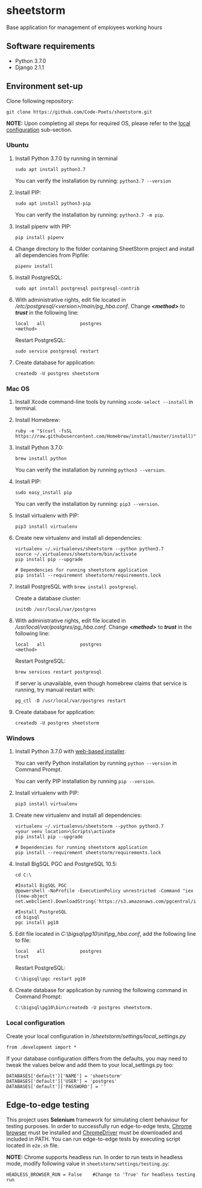 # sheetstorm
Base application for management of employees working hours

## Software requirements
- Python 3.7.0
- Django 2.1.1

## Environment set-up

Clone following repository:
```
git clone https://github.com/Code-Poets/sheetstorm.git
```

**NOTE:** Upon completing all steps for required OS, please refer to the [local configuration](#local-configuration) sub-section.

### Ubuntu
    
1. Install Python 3.7.0 by running in terminal
    ```
    sudo apt install python3.7
    ```
    You can verify the installation by running: `python3.7 --version`

2. Install PIP:
    ```
    sudo apt install python3-pip
    ```
    You can verify the installation by running: `python3.7 -m pip`.

3. Install pipenv with PIP: 
    ```
    pip install pipenv
    ```

4. Change directory to the folder containing SheetStorm project and install all dependencies from Pipfile:
    
    ```
    pipenv install
    ```

5. Install PostgreSQL:
    ```
    sudo apt install postgresql postgresql-contrib
    ```

6. With administrative rights, edit file located in */etc/postgresql/\<version\>/main/pg_hba.conf*. Change ***\<method\>*** to ***trust*** in the following line:
    ```
    local   all             postgres                                <method>
    ```
    Restart PostgreSQL:
    ```
    sudo service postgresql restart
    ```

7. Create database for application: 
    ```
    createdb -U postgres sheetstorm
    ```



### Mac OS

1. Install Xcode command-line tools by running `xcode-select --install` in terminal.

2. Install Homebrew:
    ```
    ruby -e "$(curl -fsSL https://raw.githubusercontent.com/Homebrew/install/master/install)"
    ```

3. Install Python 3.7.0: 
    ```
    brew install python
    ```
    You can verify the installation by running `python3 --version`.

4. Install PIP: 
    ```
    sudo easy_install pip
    ```
    You can verify the installation by running: `pip3 --version`.

5. Install virtualenv with PIP:
    ```
    pip3 install virtualenv
    ```

6. Create new virtualenv and install all dependencies:
    ```
    virtualenv ~/.virtualenvs/sheetstorm --python python3.7
    source ~/.virtualenvs/sheetstorm/bin/activate
    pip install pip --upgrade

    # Dependencies for running sheetstorm application
    pip install --requirement sheetstorm/requirements.lock
    ```

7. Install PostgreSQL with `brew install postgresql`.
    
    Create a database cluster: 
    ```
    initdb /usr/local/var/postgres
    ```

8.  With administrative rights, edit file located in */usr/local/var/postgres/pg_hba.conf*. Change ***\<method\>*** to ***trust*** in the following line:
    ```
    local   all             postgres                                <method>
    ```
    Restart PostgreSQL:
    ```
    brew services restart postgresql
    ```
    If server is unavailable, even though homebrew claims that service is running, try manual restart with:
    ```
    pg_ctl -D /usr/local/var/postgres restart
    ```

9. Create database for application: 
    ```
    createdb -U postgres sheetstorm
    ```



### Windows

1. Install Python 3.7.0 with [web-based installer](https://www.python.org/ftp/python/3.7.0/python-3.7.0-amd64-webinstall.exe).
    
    You can verify Python installation by running `python --version` in Command Prompt.
    
    You can verify PIP installation by running `pip --version`.

2. Install virtualenv with PIP: 
    ```
    pip3 install virtualenv
    ```
    
3. Create new virtualenv and install all dependencies:
    ```
    virtualenv ~/.virtualenvs/sheetstorm --python python3.7
    <your venv location>\Scripts\activate
    pip install pip --upgrade

    # Dependencies for running sheetstorm application
    pip install --requirement sheetstorm/requirements.lock
    ```

4. Install BigSQL PGC and PostgreSQL 10.5: 
    ```
    cd C:\
    
    #Install BigSQL PGC
    @powershell -NoProfile -ExecutionPolicy unrestricted -Command "iex ((new-object net.webclient).DownloadString('https://s3.amazonaws.com/pgcentral/install.ps1'))"
    
    #Install PostgreSQL
    cd bigsql
    pgc install pg10
    ```

5.  Edit file located in *C:\bigsql\pg10\init\pg_hba.conf*, add the following line to file:
    ```
    local   all             postgres                                trust
    ```   
    Restart PostgreSQL:
    ```
    C:\bigsql\pgc restart pg10
    ```

6. Create database for application by running the following command in Command Prompt: 
    ```
    C:\bigsql\pg10\bin\createdb -U postgres sheetstorm.
    ```



### Local configuration

Create your local configuration in */sheetstorm/settings/local_settings.py*
```
from .development import *
```
If your database configuration differs from the defaults, you may need to tweak the values below and add them to your local_settings.py too:
```
DATABASES['default']['NAME'] = 'sheetstorm'
DATABASES['default']['USER'] = 'postgres'
DATABASES['default']['PASSWORD'] = ''
```

## Edge-to-edge testing

This project uses **Selenium** framework for simulating client behaviour for testing purposes.
In order to successfully run edge-to-edge tests, [Chrome browser](https://www.google.com/chrome/?brand=CHBD&gclid=Cj0KCQjwjrvpBRC0ARIsAFrFuV8EL1z4WIY9bSYJVucgCvPOonyxbtfjg5hXMCv5r8jquIUxegwe0ykaAhVIEALw_wcB&gclsrc=aw.ds) must be installed
and [ChromeDriver](http://chromedriver.chromium.org) must be downloaded and included in PATH.
You can run edge-to-edge tests by executing script located in `e2e.sh` file.


**NOTE:** Chrome supports headless run. In order to run tests in headless mode, modify following value in `sheetstorm/settings/testing.py`:
```
HEADLESS_BROWSER_RUN = False    #Change to 'True' for headless testing run
```
